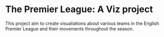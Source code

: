 # The Premier League: A Viz project

This project aim to create visualiations about various teams in the English Premier League and their movements throughout the season.